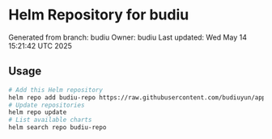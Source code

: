 # Helm Repository for budiu
Generated from branch: budiu
Owner: budiu
Last updated: Wed May 14 15:21:42 UTC 2025

## Usage
```bash
# Add this Helm repository
helm repo add budiu-repo https://raw.githubusercontent.com/budiuyun/appStore/helm-budiu/
# Update repositories
helm repo update
# List available charts
helm search repo budiu-repo
```
